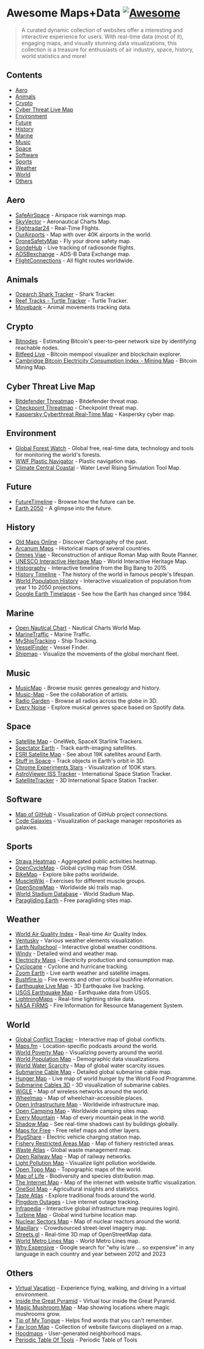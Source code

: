 # Awesome Maps+Data [![Awesome](https://awesome.re/badge.svg)](https://awesome.re)

> A curated dynamic collection of websites offer a interesting and interactive experience for users. With real-time data (most of it), engaging maps, and visually stunning data visualizations, this collection is a treasure for enthusiasts of air industry, space, history, world statistics and more!


## Contents

* [Aero](#aero)
* [Animals](#animals)
* [Crypto](#crypto)
* [Cyber Threat Live Map](#cyber-threat-live-map)
* [Environment](#environment)
* [Future](#future)
* [History](#history)
* [Marine](#marine)
* [Music](#music)
* [Space](#space)
* [Software](#software)
* [Sports](#sports)
* [Weather](#weather)
* [World](#world)
* [Others](#others)


## Aero

* [SafeAirSpace](https://safeairspace.net) - Airspace risk warnings map.
* [SkyVector](https://skyvector.com) - Aeronautical Charts Map.
* [Flightradar24](https://www.flightradar24.com) - Real-Time Flights.
* [OurAirports](https://ourairports.com/navaids) - Map with over 40K airports in the world.
* [DroneSafetyMap](https://www.dronesafetymap.com) - Fly your drone safety map.
* [SondeHub](https://sondehub.org) - Live tracking of radiosonde flights.
* [ADSBexchange](https://adsbexchange.com) - ADS-B Data Exchange map.
* [FlightConnections](https://www.flightconnections.com) - All flight routes worldwide.

## Animals

* [Ocearch Shark Tracker](https://www.ocearch.org/tracker) - Shark Tracker.
* [Reef Tracks - Turtle Tracker](https://citizensgbr.org/explore/reef-tracks/ctrc-dianne) - Turtle Tracker.
* [Movebank](https://www.movebank.org/cms/webapp) - Animal movements tracking data.

## Crypto

* [Bitnodes](https://bitnodes.io) - Estimating Bitcoin's peer-to-peer network size by identifying reachable nodes.
* [Bitfeed Live](https://bitfeed.live/) - Bitcoin mempool visualizer and blockchain explorer.
* [Cambridge Bitcoin Electricity Consumption Index - Mining Map](https://ccaf.io/cbeci/mining_map) - Bitcoin Mining Map.

## Cyber Threat Live Map

* [Bitdefender Threatmap](https://threatmap.bitdefender.com) - Bitdefender threat map.
* [Checkpoint Threatmap](https://threatmap.checkpoint.com) - Checkpoint threat map.
* [Kaspersky Cyberthreat Real-Time Map](https://cybermap.kaspersky.com) - Kaspersky cyber map.

## Environment

* [Global Forest Watch](https://www.globalforestwatch.org/map) - Global free, real-time data, technology and tools for monitoring the world's forests.
* [WWF Plastic Navigator](https://plasticnavigator.wwf.de/#/en/stories/) - Plastic navigation map.
* [Climate Central Coastal](https://coastal.climatecentral.org/map/) - Water Level Rising Simulation Tool Map.

## Future

* [FutureTimeline](https://www.futuretimeline.net) - Browse how the future can be.
* [Earth 2050](https://2050.earth) - A glimpse into the future.

## History

* [Old Maps Online](https://www.oldmapsonline.org) - Discover Cartography of the past.
* [Arcanum Maps](https://maps.arcanum.com/en) - Historical maps of several countries.
* [Omnes Viae](https://omnesviae.org) - Reconstruction of antique Roman Map with Route Planner.
* [UNESCO Interactive Heritage Map](https://whc.unesco.org/en/interactive-map) - World Interactive Heritage Map.
* [Histography](https://histography.io/) - Interactive timeline from the Big Bang to 2015.
* [History Timeline](https://ybogdanov.github.io/history-timeline/) - The history of the world in famous people's lifespan.
* [World Population History](https://worldpopulationhistory.org) - Interactive visualization of population from year 1 to 2050 projections.
* [Google Earth Timelapse](https://earthengine.google.com/timelapse) - See how the Earth has changed since 1984.

## Marine

* [Open Nautical Chart](http://opennauticalchart.org/) - Nautical Charts World Map.
* [MarineTraffic](https://www.marinetraffic.com) - Marine Traffic.
* [MyShipTracking](https://www.myshiptracking.com) - Ship Tracking.
* [VesselFinder](https://www.vesselfinder.com) - Vessel Finder.
* [Shipmap](https://www.shipmap.org) - Visualize the movements of the global merchant fleet.

## Music

* [MusicMap](https://musicmap.info) - Browse music genres genealogy and history.
* [Music-Map](https://www.music-map.com) - See the collaboration of artists.
* [Radio Garden](http://radio.garden) - Browse all radios across the globe in 3D.
* [Every Noise](https://everynoise.com) - Explore musical genres space based on Spotify data.

## Space

* [Satellite Map](https://satellitemap.space) - OneWeb, SpaceX Starlink Trackers.
* [Spectator Earth](https://spectator.earth) - Track earth-imaging satellites.
* [ESRI Satellite Map](https://maps.esri.com/rc/sat2/index.html) - See about 19K satellites around Earth.
* [Stuff in Space](http://stuffin.space) - Track objects in Earth's orbit in 3D.
* [Chrome Experiments Stars](https://stars.chromeexperiments.com) - Visualization of 100K stars.
* [AstroViewer ISS Tracker](https://www.astroviewer.net/iss/en) - International Space Station Tracker.
* [SatelliteTracker](https://satellitetracker.net) - 3D International Space Station Tracker.

## Software

* [Map of GitHub](https://anvaka.github.io/map-of-github/) - Visualization of GitHub project connections.
* [Code Galaxies](https://anvaka.github.io/pm/#/galaxy/) - Visualization of package manager repositories as galaxies.

## Sports

* [Strava Heatmap](https://www.strava.com/heatmap) - Aggregated public activities heatmap.
* [OpenCycleMap](https://www.opencyclemap.org) - Global cycling map from OSM.
* [BikeMap](https://www.bikemap.net) - Explore bike paths worldwide.
* [MuscleWiki](https://musclewiki.com) - Exercises for different muscle groups.
* [OpenSnowMap](https://www.opensnowmap.org) - Worldwide ski trails map.
* [World Stadium Database](https://www.worldstadiumdatabase.com/map-of-world-stadiums.htm) - World Stadium Map.
* [Paragliding Earth](https://paraglidingearth.com/) - Free paragliding sites map.

## Weather

* [World Air Quality Index](https://waqi.info) - Real-time Air Quality Index.
* [Ventusky](https://www.ventusky.com) - Various weather elements visualization.
* [Earth Nullschool](https://earth.nullschool.net) - Interactive global weather conditions.
* [Windy](https://www.windy.com) - Detailed wind and weather map.
* [Electricity Maps](https://app.electricitymaps.com/map) - Electricity production and consumption map.
* [Cyclocane](https://www.cyclocane.com) - Cyclone and hurricane tracking.
* [Zoom Earth](https://zoom.earth/) - Live earth weather and satellite images.
* [Bushfire.io](https://bushfire.io) - Fire events and other critical bushfire information.
* [Earthquake Live Map](https://earth3dmap.com/earthquake-live-map/) - 3D Earthquake live tracking.
* [USGS Earthquake Map](https://earthquake.usgs.gov/earthquakes/map) - Earthquake data from USGS.
* [LightningMaps](https://www.lightningmaps.org) - Real-time lightning strike data.
* [NASA FIRMS](https://firms.modaps.eosdis.nasa.gov/map/) - Fire Information for Resource Management System.

## World

* [Global Conflict Tracker](https://www.cfr.org/global-conflict-tracker) - Interactive map of global conflicts.
* [Maps.fm](https://maps.fm) - Location-specific podcasts around the world.
* [World Poverty Map](https://worldpoverty.io) - Visualizing poverty around the world.
* [World Population Map](https://population.io) - Demographic data visualizations.
* [World Water Scarcity](https://worldwater.io) - Map of global water scarcity issues.
* [Submarine Cable Map](https://www.submarinecablemap.com) - Detailed global submarine cable map.
* [Hunger Map](https://hungermap.wfp.org) - Live map of world hunger by the World Food Programme.
* [Submarine Cables 3D](https://globe.gl/example/submarine-cables) - 3D visualization of submarine cables.
* [WiGLE](https://wigle.net) - Map of wireless networks around the world.
* [Wheelmap](https://wheelmap.org) - Map of wheelchair-accessible places.
* [Open Infrastructure Map](https://openinframap.org) - Worldwide infrastructure map.
* [Open Camping Map](https://opencampingmap.org) - Worldwide camping sites map.
* [Every Mountain](http://everymountainintheworld.com) - Map of every mountain peak in the world.
* [Shadow Map](https://app.shadowmap.org) - See real-time shadows cast by buildings globally.
* [Maps for Free](https://maps-for-free.com) - Free relief maps and other layers.
* [PlugShare](https://www.plugshare.com) - Electric vehicle charging station map.
* [Fishery Restricted Areas Map](http://www.fao.org/gfcm/data/maps/fras/en) - Map of fishery restricted areas.
* [Waste Atlas](http://www.atlas.d-waste.com) - Global waste management map.
* [Open Railway Map](https://www.openrailwaymap.org) - Map of railway networks.
* [Light Pollution Map](https://www.lightpollutionmap.info) - Visualize light pollution worldwide.
* [Open Topo Map](https://opentopomap.org/) - Topographic maps of the world.
* [Map of Life](https://mol.org/regions) - Biodiversity and species distribution map.
* [The Internet Map](https://internet-map.net) - Map of the internet with website traffic visualization.
* [OneSoil Map](https://map.onesoil.ai) - Agricultural insights and statistics.
* [Taste Atlas](https://www.tasteatlas.com/search) - Explore traditional foods around the world.
* [Pingdom Outages](https://www.pingdom.com/outages) - Live internet outage tracking.
* [Infrapedia](https://www.infrapedia.com/app) - Interactive global infrastructure map (requires login).
* [Turbine Map](https://turbinemap.wab-s.de) - Global wind turbine location map.
* [Nuclear Sectors Map](http://www.leretourdelautruche.com/map/nuke) - Map of nuclear reactors around the world.
* [Mapillary](http://www.mapillary.com/app) - Crowdsourced street-level imagery map.
* [Streets.gl](https://streets.gl/) - Real-time 3D map of OpenStreetMap data.
* [World Metro Lines Map](https://www.metrolinemap.com/) - World Metro Lines map.
* [Why Expensive](https://www.why-expensive.com/) - Google search for “why is/are … so expensive” in any language in each country and year between 2012 and 2023

## Others

* [Virtual Vacation](https://virtualvacation.us) - Experience flying, walking, and driving in a virtual environment.
* [Inside the Great Pyramid](https://giza.mused.org/en/guided/266/inside-the-great-pyramid) - Virtual tour inside the Great Pyramid.
* [Magic Mushroom Map](https://www.magicmushroommap.com/map) - Map showing locations where magic mushrooms grow.
* [Tip of My Tongue](https://chir.ag/projects/tip-of-my-tongue) - Helps find words that you can't remember.
* [Fav Icon Map](https://iconmap.io) - Collection of website favicons displayed on a map.
* [Hoodmaps](https://hoodmaps.com) - User-generated neighborhood maps.
* [Periodic Table Of Tools](https://periodictableoftools.com/index.html) - Periodic Table of Tools


